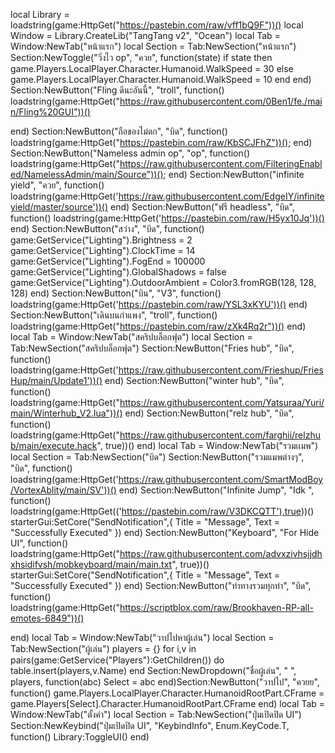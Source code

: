 local Library = loadstring(game:HttpGet("https://pastebin.com/raw/vff1bQ9F"))() local Window = Library.CreateLib("TangTang v2", "Ocean") local Tab = Window:NewTab("หน้าแรก") local Section = Tab:NewSection("หน้าแรก") Section:NewToggle("วิ่งไว op", "ควย", function(state) if state then game.Players.LocalPlayer.Character.Humanoid.WalkSpeed = 30 else game.Players.LocalPlayer.Character.Humanoid.WalkSpeed = 10 end end) Section:NewButton("Fling ดีนะอันนี้", "troll", function()
    loadstring(game:HttpGet("https://raw.githubusercontent.com/0Ben1/fe./main/Fling%20GUI"))()


end) Section:NewButton("ถือของไม่ตก", "บิด", function() loadstring(game:HttpGet("https://pastebin.com/raw/KbSCJFhZ"))(); end) Section:NewButton("Nameless admin op", "op", function()
    loadstring(game:HttpGet("https://raw.githubusercontent.com/FilteringEnabled/NamelessAdmin/main/Source"))();
end) Section:NewButton("infinite yield", "ควย", function() loadstring(game:HttpGet('https://raw.githubusercontent.com/EdgeIY/infiniteyield/master/source'))() end) Section:NewButton("ฟรี headless", "บิด", function()
    loadstring(game:HttpGet('https://pastebin.com/raw/H5yx10Jq'))()
end) Section:NewButton("สว่าง", "บิด", function() game:GetService("Lighting").Brightness = 2 game:GetService("Lighting").ClockTime = 14 game:GetService("Lighting").FogEnd = 100000 game:GetService("Lighting").GlobalShadows = false game:GetService("Lighting").OutdoorAmbient = Color3.fromRGB(128, 128, 128) end) Section:NewButton("บิน", "V3", function() loadstring(game:HttpGet('https://pastebin.com/raw/YSL3xKYU'))() end) Section:NewButton("เดินบนกำแพง", "troll", function()
    loadstring(game:HttpGet("https://pastebin.com/raw/zXk4Rq2r"))()
end) local Tab = Window:NewTab("สคริปบล็อกฟุต") local Section = Tab:NewSection("สคริปบล็อกฟุต") Section:NewButton("Fries hub", "บิด", function()
    loadstring(game:HttpGet('https://raw.githubusercontent.com/Frieshup/FriesHup/main/Update1'))()
end) Section:NewButton("winter hub", "บิด", function()
    loadstring(game:HttpGet("https://raw.githubusercontent.com/Yatsuraa/Yuri/main/Winterhub_V2.lua"))()
end) Section:NewButton("relz hub", "บิด", function()
    loadstring(game:HttpGet("https://raw.githubusercontent.com/farghii/relzhub/main/execute.hack", true))()
end) local Tab = Window:NewTab("รวมเเมพ") local Section = Tab:NewSection("บิด") Section:NewButton("รวมแมพต่างๆ", "บิด", function()
    loadstring(game:HttpGet('https://raw.githubusercontent.com/SmartModBoy/VortexAblity/main/SV'))()
end) Section:NewButton("Infinite Jump", "Idk ", function()     loadstring(game:HttpGet(('https://pastebin.com/raw/V3DKCQTT'),true))() starterGui:SetCore("SendNotification",{ Title = "Message", Text = "Successfully Executed" }) end) Section:NewButton("Keyboard", "For Hide UI", function()     loadstring(game:HttpGet("https://raw.githubusercontent.com/advxzivhsjjdhxhsidifvsh/mobkeyboard/main/main.txt", true))() starterGui:SetCore("SendNotification",{ Title = "Message", Text = "Successfully Executed" }) end) Section:NewButton("ท่าทางรวมทุกท่า", "บิด", function()
    loadstring(game:HttpGet("https://scriptblox.com/raw/Brookhaven-RP-all-emotes-6849"))()


end) local Tab = Window:NewTab("วาปไปหาผู้เล่น") local Section = Tab:NewSection("ผู้เล่น") players = {} for i,v in pairs(game:GetService("Players"):GetChildren()) do table.insert(players,v.Name) end Section:NewDropdown("ชื่อผู้เล่น", " ", players, function(abc) Select = abc end)Section:NewButton("วาปไป", "ควยย", function() game.Players.LocalPlayer.Character.HumanoidRootPart.CFrame = game.Players[Select].Character.HumanoidRootPart.CFrame end) 
 local Tab = Window:NewTab("ตั้งค่า") local Section = Tab:NewSection("ปุ่มเปิดปิด UI") Section:NewKeybind("ปุ่มเปิดปิด UI", "KeybindInfo", Enum.KeyCode.T, function()     Library:ToggleUI() end)
